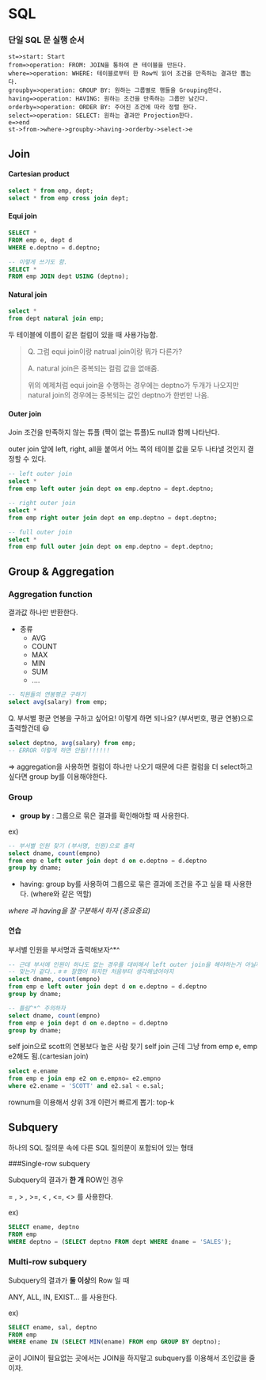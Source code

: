 # SQL

### 단일 SQL 문 실행 순서

```flow
st=>start: Start
from=>operation: FROM: JOIN을 통하여 큰 테이블을 만든다. 
where=>operation: WHERE: 테이블로부터 한 Row씩 읽어 조건을 만족하는 결과만 뽑는다.
groupby=>operation: GROUP BY: 원하는 그룹별로 행들을 Grouping한다.
having=>operation: HAVING: 원하는 조건을 만족하는 그룹만 남긴다.
orderby=>operation: ORDER BY: 주어진 조건에 따라 정렬 한다.
select=>operation: SELECT: 원하는 결과만 Projection한다.
e=>end
st->from->where->groupby->having->orderby->select->e

```



## Join

#### Cartesian product 

```sql
select * from emp, dept;
select * from emp cross join dept;
```



#### Equi join

```sql
SELECT * 
FROM emp e, dept d 
WHERE e.deptno = d.deptno;

-- 이렇게 쓰기도 함.
SELECT * 
FROM emp JOIN dept USING (deptno);
```



#### Natural join

```sql
select *
from dept natural join emp;
```

두 테이블에 이름이 같은 컬럼이 있을 때 사용가능함.



> Q. 그럼 equi join이랑 natrual join이랑 뭐가 다른가?
>
> A. natural join은 중복되는 컬럼 값을 없애줌.
>
> 위의 예제처럼 equi join을 수행하는 경우에는 deptno가 두개가 나오지만 natural join의 경우에는 중복되는 값인 deptno가 한번만 나옴.



#### Outer join

Join 조건을 만족하지 않는 튜플 (짝이 없는 튜플)도 null과 함께 나타난다.

outer join 앞에 left, right, all을 붙여서 어느 쪽의 테이블 값을 모두 나타낼 것인지 결정할 수 있다.

```sql
-- left outer join 
select *
from emp left outer join dept on emp.deptno = dept.deptno;

-- right outer join
select *
from emp right outer join dept on emp.deptno = dept.deptno;

-- full outer join
select *
from emp full outer join dept on emp.deptno = dept.deptno;
```





## Group & Aggregation

### Aggregation function

결과값 하나만 반환한다.

- 종류
  - AVG
  - COUNT
  - MAX
  - MIN
  - SUM
  - ....

```sql
-- 직원들의 연봉평균 구하기
select avg(salary) from emp;
```



Q. 부서별 평균 연봉을 구하고 싶어요! 이렇게 하면 되나요? (부서번호, 평균 연봉)으로 출력할건데 😃

```sql
select deptno, avg(salary) from emp;
-- ERROR 이렇게 하면 안됨!!!!!!!
```

=> aggregation을 사용하면 컬럼이 하나만 나오기 때문에 다른 컬럼을 더 select하고 싶다면 group by를 이용해야한다.



### Group

- **group by** : 그룹으로 묶은 결과를 확인해야할 때 사용한다.

ex) 

```sql
-- 부서별 인원 찾기 (부서명, 인원)으로 출력
select dname, count(empno)
from emp e left outer join dept d on e.deptno = d.deptno
group by dname;
```

- having: group by를 사용하여 그룹으로 묶은 결과에 조건을 주고 싶을 때 사용한다. (where와 같은 역할)

*where 과 having을 잘 구분해서 하자 (중요중요)*



#### 연습

부서별 인원을 부서명과 출력해보자^*^

```sql
-- 근데 부서에 인원이 하나도 없는 경우를 대비해서 left outer join을 해야하는거 아닐까?
-- 맞는거 같다..ㅎㅎ 잘했어 하지만 처음부터 생각해냈어야지
select dname, count(empno)
from emp e left outer join dept d on e.deptno = d.deptno
group by dname;
```



```sql
-- 틀림^*^ 주의하자
select dname, count(empno)
from emp e join dept d on e.deptno = d.deptno
group by dname;
```



self join으로 scott의 연봉보다 높은 사람 찾기 self join 근데 그냥 from emp e, emp e2해도 됨.(cartesian join)

```sql
select e.ename
from emp e join emp e2 on e.empno= e2.empno
where e2.ename = 'SCOTT' and e2.sal < e.sal;
```



rownum을 이용해서 상위 3개 이런거 빠르게 뽑기: top-k





## Subquery

하나의 SQL 질의문 속에 다른 SQL 질의문이 포함되어 있는 형태 



###Single-row subquery 

Subquery의 결과가 **한 개** ROW인 경우 

= , > , >=, < , <=, <> 를 사용한다.

ex)

```sql
SELECT ename, deptno 
FROM emp 
WHERE deptno = (SELECT deptno FROM dept WHERE dname = 'SALES');
```



### Multi-row subquery

Subquery의 결과가 **둘 이상**의 Row 일 때

ANY, ALL, IN, EXIST…  를 사용한다.

ex)

```sql
SELECT ename, sal, deptno 
FROM emp 
WHERE ename IN (SELECT MIN(ename) FROM emp GROUP BY deptno);
```



굳이 JOIN이 필요없는 곳에서는 JOIN을 하지말고 subquery를 이용해서 조인값을 줄이자.